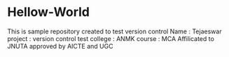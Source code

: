 # Hellow-World
This is sample repository created to test version control
Name : Tejaeswar
project : version control test
college : ANMK
course : MCA
Affilicated to JNUTA  approved by AICTE and UGC
